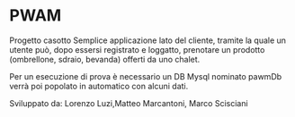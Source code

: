 # PWAM

Progetto casotto
Semplice applicazione lato del cliente, tramite la quale un utente può, dopo essersi registrato e loggatto,
prenotare un prodotto (ombrellone, sdraio, bevanda) offerti da uno chalet.

Per un esecuzione di prova è necessario un DB Mysql nominato pawmDb verrà poi popolato in automatico
con alcuni dati.


Sviluppato da: Lorenzo Luzi,Matteo Marcantoni, Marco Scisciani
